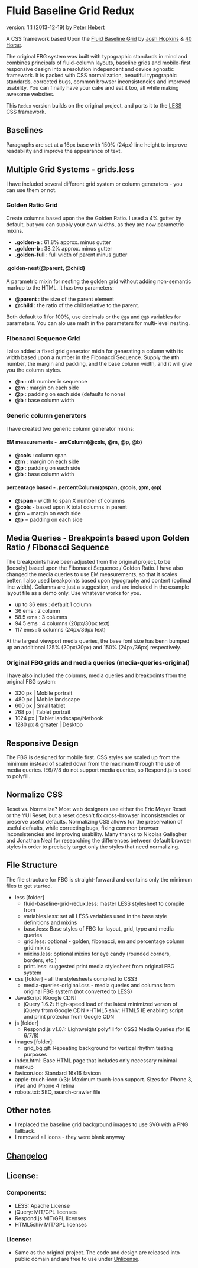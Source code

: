 # Fluid Baseline Grid Redux
version: 1.1 (2013-12-19)
by [Peter Hebert](http://peterhebert.com)

A CSS framework based Upon the [Fluid Baseline Grid](http://fluidbaselinegrid.com/) by [Josh Hopkins](http://twitter.com/thedayhascome) & [40 Horse](http://40horse.com/).

The original FBG system was built with typographic standards in mind and combines principals of fluid-column layouts, baseline grids and mobile-first responsive design into a resolution independent and device agnostic framework. It is packed with CSS normalization, beautiful typographic standards, corrected bugs, common browser inconsistencies and improved usability. You can finally have your cake and eat it too, all while making awesome websites.

This `Redux` version builds on the original project, and ports it to the [LESS](http://lesscss.org/) CSS framework.

## Baselines
Paragraphs are set at a 16px base with 150% (24px) line height to improve readability and improve the appearance of text.

## Multiple Grid Systems - grids.less
I have included several different grid system or column generators - you can use them or not.

### Golden Ratio Grid
Create columns based upon the the Golden Ratio. I used a 4% gutter by default, but you can supply your own widths, as they are now parametric mixins.

* **.golden-a** : 61.8% approx. minus gutter
* **.golden-b** : 38.2% approx. minus gutter
* **.golden-full** : full width of parent minus gutter

#### .golden-nest(@parent, @child)
A parametric mixin for nesting the golden grid without adding non-semantic markup to the HTML. It has two parameters:

* **@parent** : the size of the parent element
* **@child** : the ratio of the child relative to the parent.

Both default to 1 for 100%, use decimals or the `@ga` and `@gb` variables for parameters. You can alo use math in the parameters for multi-level nesting.

### Fibonacci Sequence Grid
I also added a fixed grid generator mixin for generating a column with its width based upon a number in the Fibonacci Sequence. Supply the **n**th number, the margin and padding, and the base column width, and it will give you the column styles.

* **@n** : nth number in sequence
* **@m** : margin on each side
* **@p** : padding on each side (defaults to none)
* **@b** : base column width

### Generic column generators
I have created two generic column generator mixins:

#### EM measurements - .emColumn(@cols, @m, @p, @b)
* **@cols** : column span
* **@m** : margin on each side
* **@p** : padding on each side 
* **@b** : base column width

#### percentage based - .percentColumn(@span, @cols, @m, @p)
* **@span** - width to span X number of columns
* **@cols** - based upon X total columns in parent
* **@m** = margin on each side
* **@p** = padding on each side

## Media Queries - Breakpoints based upon Golden Ratio / Fibonacci Sequence
The breakpoints have been adjusted from the original project, to be (loosely) based upon the Fibonacci  Sequence / Golden Ratio. I have also changed the media queries to use EM measurements, so that it scales better. I also used breakpoints based upon typography and content (optimal line width). Columns are just a suggestion, and are included in the example layout file as a demo only. Use whatever works for you.

* up to 36 ems : default 1 column
* 36 ems : 2 column
* 58.5 ems : 3 columns
* 94.5 ems : 4 columns (20px/30px text)
* 117 ems : 5 columns (24px/36px text)

At the largest viewport media queries, the base font size has benn bumped up an additional 125% (20px/30px) and 150% (24px/36px) respectively.

### Original FBG grids and media queries (media-queries-original)
I have also included the columns, media queries and breakpoints from the original FBG system:

* 320 px | Mobile portrait
* 480 px | Mobile landscape
* 600 px | Small tablet
* 768 px | Tablet portrait
* 1024 px | Tablet landscape/Netbook
* 1280 px & greater | Desktop

## Responsive Design
The FBG is designed for mobile first. CSS styles are scaled up from the minimum instead of scaled down from the maximum through the use of media queries. IE6/7/8 do not support media queries, so Respond.js is used to polyfill.

## Normalize CSS
Reset vs. Normalize? Most web designers use either the Eric Meyer Reset or the YUI Reset, but a reset doesn't fix cross-browser inconsistencies or preserve useful defaults. Normalizing CSS allows for the preservation of useful defaults, while correcting bugs, fixing common browser inconsistencies and improving usability. Many thanks to Nicolas Gallagher and Jonathan Neal for researching the differences between default browser styles in order to precisely target only the styles that need normalizing.

## File Structure
The file structure for FBG is straight-forward and contains only the minimum files to get started.

* less [folder]
	* fluid-baseline-grid-redux.less: master LESS stylesheet to compile from
	* variables.less: set all LESS variables used in the base style definitions and mixins
	* base.less: Base styles of FBG for layout, grid, type and media queries
	* grid.less: optional - golden, fibonacci, em and percentage column grid mixins
	* mixins.less: optional mixins for eye candy (rounded corners, borders, etc.)
	* print.less: suggested print media stylesheet from original FBG system
* css [folder] - all the stylesheets compiled to CSS3
	* media-queries-original.css - media queries and columns from original FBG system (not converted to LESS)
* JavaScript [Google CDN]
	* jQuery 1.6.2: High-speed load of the latest minimized verson of jQuery from Google CDN
*HTML5 shiv: HTML5 IE enabling script and print protector from Google CDN
* js [folder]
	* Respond.js v1.0.1: Lightweight polyfill for CSS3 Media Queries (for IE 6/7/8)
* images [folder]:
	* grid_bg.gif: Repeating background for vertical rhythm testing purposes
* index.html: Base HTML page that includes only necessary minimal markup
* favicon.ico: Standard 16x16 favicon
* apple-touch-icon (x3): Maximum touch-icon support. Sizes for iPhone 3, iPad and iPhone 4 retina
* robots.txt: SEO, search-crawler file

## Other notes
* I replaced the baseline grid background images to use SVG with a PNG fallback.
* I removed all icons - they were blank anyway

## [Changelog](Changelog.md)

## License:
### Components:

* LESS: Apache License
* jQuery: MIT/GPL licenses
* Respond.js MIT/GPL licenses
* HTML5shiv MIT/GPL licenses

### License:
* Same as the original project. The code and design are released into public domain and are free to use under [Unlicense](http://unlicense.org).
